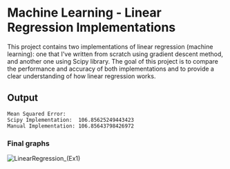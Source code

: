 # Machine Learning - Linear Regression Implementations
This project contains two implementations of linear regression (machine learning): one that I've written from scratch using gradient descent method, and another one using Scipy library. The goal of this project is to compare the performance and accuracy of both implementations and to provide a clear understanding of how linear regression works.

## Output
```
Mean Squared Error:
Scipy Implementation:  106.85625249443423
Manual Implementation: 106.85643798426972
```
### Final graphs
![LinearRegression_(Ex1)](https://user-images.githubusercontent.com/74764366/215096756-83fccbcc-9d39-4f9c-b750-5675c510c6b0.png)

